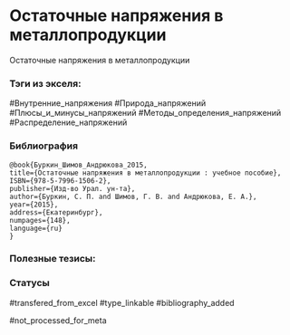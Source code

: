 # Остаточные напряжения в металлопродукции

Остаточные напряжения в металлопродукции

### Тэги из экселя:
#Внутренние_напряжения 
#Природа_напряжений
#Плюсы_и_минусы_напряжений
#Методы_определения_напряжений
#Распределение_напряжений

### Библиография
```
@book{Буркин_Шимов_Андрюкова_2015,
title={Остаточные напряжения в металлопродукции : учебное пособие},
ISBN={978-5-7996-1506-2},
publisher={Изд-во Урал. ун-та},
author={Буркин, С. П. and Шимов, Г. В. and Андрюкова, Е. А.},
year={2015},
address={Екатеринбург},
numpages={148},
language={ru}
}
```

### Полезные тезисы:


### Статусы
#transfered_from_excel 
#type_linkable 
#bibliography_added

#not_processed_for_meta
